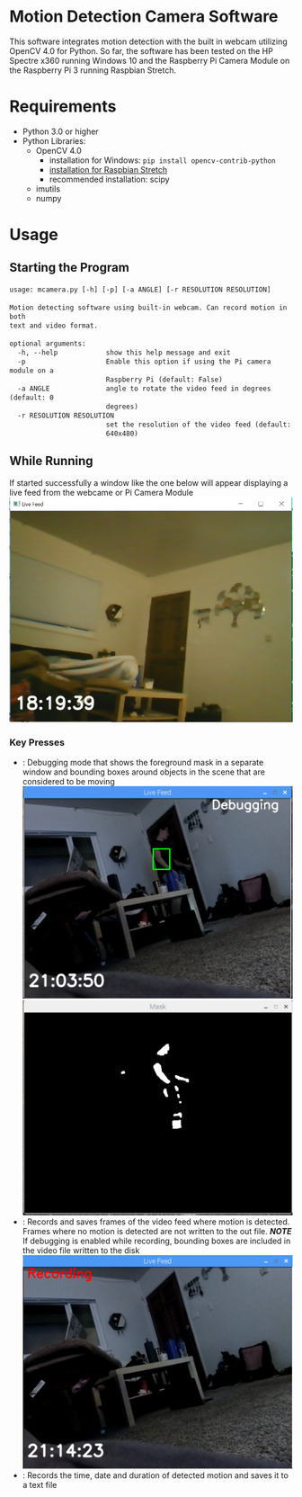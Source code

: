 # Motion Detection Camera Software
This software integrates motion detection with the built in webcam utilizing OpenCV 4.0 for Python. So far, the software has been tested on the HP Spectre x360 running Windows 10 and the Raspberry Pi Camera Module on the Raspberry Pi 3 running Raspbian Stretch.

# Requirements
- Python 3.0 or higher
- Python Libraries:
  - OpenCV 4.0
    - installation for Windows: `pip install opencv-contrib-python`
    - [installation for Raspbian Stretch](https://www.pyimagesearch.com/2018/09/26/install-opencv-4-on-your-raspberry-pi/)
    - recommended installation: scipy
  - imutils
  - numpy

# Usage
## Starting the Program
```
usage: mcamera.py [-h] [-p] [-a ANGLE] [-r RESOLUTION RESOLUTION]

Motion detecting software using built-in webcam. Can record motion in both
text and video format.

optional arguments:
  -h, --help            show this help message and exit
  -p                    Enable this option if using the Pi camera module on a
                        Raspberry Pi (default: False)
  -a ANGLE              angle to rotate the video feed in degrees (default: 0
                        degrees)
  -r RESOLUTION RESOLUTION
                        set the resolution of the video feed (default:
                        640x480)
```
## While Running
If started successfully a window like the one below will appear displaying a live feed from the webcame or Pi Camera Module
![Start Image](/images/uponStart.PNG)
### Key Presses
- <d>: Debugging mode that shows the foreground mask in a separate window and bounding boxes around objects in the scene that are considered to be moving 
![Debugging Mode](/images/debug.PNG) 
![Debug Mask](/images/debugMask.PNG)
- <r>: Records and saves frames of the video feed where motion is detected. Frames where no motion is detected are not written to the out file. ***NOTE*** If debugging is enabled while recording, bounding boxes are included in the video file written to the disk
![Recording Mode](/images/recording.PNG)
- <t>: Records the time, date and duration of detected motion and saves it to a text file
